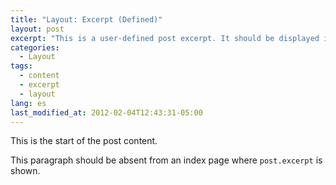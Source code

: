 ```yaml
---
title: "Layout: Excerpt (Defined)"
layout: post
excerpt: "This is a user-defined post excerpt. It should be displayed in place of the auto-generated excerpt or post content on index pages."
categories:
  - Layout
tags:
  - content
  - excerpt
  - layout
lang: es
last_modified_at: 2012-02-04T12:43:31-05:00
---
```


This is the start of the post content.

This paragraph should be absent from an index page where `post.excerpt` is shown.
